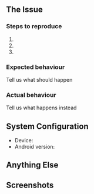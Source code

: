 <!--
Thanks for reporting an issue to LBRY and helping us improve! 

To make it possible for us to help you, please fill out below information carefully.

Before reporting any issues, please make sure that you're using the latest version.

We are also available on live chat at https://chat.lbry.io
--> 


## The Issue

### Steps to reproduce
1.
2.
3.

### Expected behaviour
Tell us what should happen

### Actual behaviour
Tell us what happens instead


## System Configuration
- Device:
- Android version:


## Anything Else
<!-- Include anything else that does not fit into the above sections -->


## Screenshots
<!-- If a screenshot would help explain the bug, please include one or two here -->
